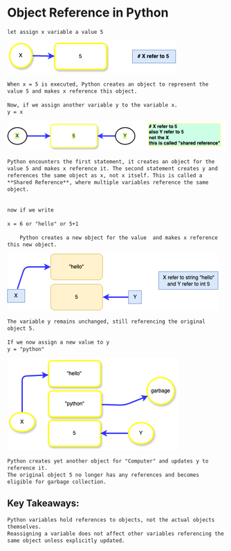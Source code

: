 # Object Reference in Python

    let assign x variable a value 5
![x_refer_value](../../resources/images/x_refer_value.png)

    When x = 5 is executed, Python creates an object to represent the value 5 and makes x reference this object.

    Now, if we assign another variable y to the variable x.
    y = x
![x_y_refer_value](../../resources/images/x_y_refer_value.png)

    Python encounters the first statement, it creates an object for the value 5 and makes x reference it. The second statement creates y and references the same object as x, not x itself. This is called a **Shared Reference**, where multiple variables reference the same object.


    now if we write 

    x = 6 or "hello" or 5+1

        Python creates a new object for the value  and makes x reference this new object.

![x&y_refer_diff_value](../../resources/images/x&y_refer_diff_value.png)

    The variable y remains unchanged, still referencing the original object 5.

    If we now assign a new value to y
    y = "python"

![garbage collection](../../resources/images/garbage.png)

    Python creates yet another object for "Computer" and updates y to reference it.
    The original object 5 no longer has any references and becomes eligible for garbage collection.


## Key Takeaways:
    Python variables hold references to objects, not the actual objects themselves.
    Reassigning a variable does not affect other variables referencing the same object unless explicitly updated.